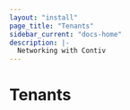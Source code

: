 ```yaml
---
layout: "install"
page_title: "Tenants"
sidebar_current: "docs-home"
description: |-
  Networking with Contiv
---
```


# Tenants
